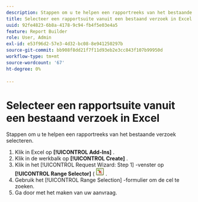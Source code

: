 ```yaml
---
description: Stappen om u te helpen een rapportreeks van het bestaande verzoek selecteren.
title: Selecteer een rapportsuite vanuit een bestaand verzoek in Excel
uuid: 92fe4823-6b8a-4178-9c94-fb4f5e03e4a5
feature: Report Builder
role: User, Admin
exl-id: e53f96d2-57e3-4d32-bc08-8e941250297b
source-git-commit: bb908f8dd21f7f11d93eb2e3cc843f107b99950d
workflow-type: tm+mt
source-wordcount: '67'
ht-degree: 0%

---
```


# Selecteer een rapportsuite vanuit een bestaand verzoek in Excel

Stappen om u te helpen een rapportreeks van het bestaande verzoek selecteren.

1. Klik in Excel op **[!UICONTROL Add-Ins]** .
1. Klik in de werkbalk op **[!UICONTROL Create]** .
1. Klik in het [!UICONTROL Request Wizard: Step 1] -venster op **[!UICONTROL Range Selector]** ( ![](assets/select_cell_icon.png) .
1. Gebruik het [!UICONTROL Range Selection] -formulier om de cel te zoeken.
1. Ga door met het maken van uw aanvraag.
